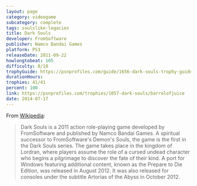 ```yaml
---
layout: page
category: videogame
subcategory: complete
tags: soulslike-legacies
title: Dark Souls
developer: FromSoftware
publisher: Namco Bandai Games
platform: PS3
releaseDate: 2011-09-22
howlongtobeat: 105
difficulty: 8/10
trophyGuide: https://psnprofiles.com/guide/1656-dark-souls-trophy-guide
durationHours:
trophies: 41/41
percent: 100
link: https://psnprofiles.com/trophies/1057-dark-souls/barrelofjuice
date: 2014-07-17
---
```


From [Wikipedia](https://en.wikipedia.org/wiki/Dark_Souls_(video_game)):

> Dark Souls is a 2011 action role-playing game developed by FromSoftware and published by Namco Bandai Games. A spiritual successor to FromSoftware's Demon's Souls, the game is the first in the Dark Souls series. The game takes place in the kingdom of Lordran, where players assume the role of a cursed undead character who begins a pilgrimage to discover the fate of their kind. A port for Windows featuring additional content, known as the Prepare to Die Edition, was released in August 2012. It was also released for consoles under the subtitle Artorias of the Abyss in October 2012.
